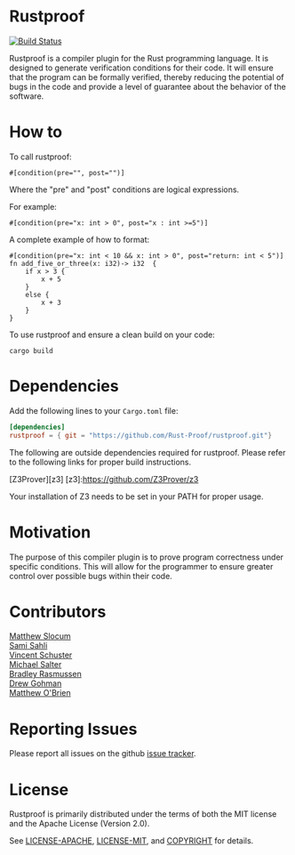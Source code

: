 # Rustproof

[![Build Status](https://travis-ci.org/Rust-Proof/rustproof.svg?branch=master)](https://travis-ci.org/Rust-Proof/rustproof)

Rustproof is a compiler plugin for the Rust programming language. It is designed
to generate verification conditions for their code. It will ensure that the program can be formally verified, thereby reducing the potential of bugs in the code and provide a level of guarantee about the behavior of the software.


# How to

To call rustproof:  

`#[condition(pre="", post="")]`

Where the "pre" and "post" conditions are logical expressions.

For example:

`#[condition(pre="x: int > 0", post="x : int >=5")]`

A complete example of how to format:

    #[condition(pre="x: int < 10 && x: int > 0", post="return: int < 5")]
	fn add_five_or_three(x: i32)-> i32  {
        if x > 3 {  
            x + 5  
        }  
        else {  
            x + 3  
        }  
    }

To use rustproof and ensure a clean build on your code:

`cargo build`

# Dependencies

Add the following lines to your `Cargo.toml` file:

```toml
[dependencies]
rustproof = { git = "https://github.com/Rust-Proof/rustproof.git"}
```

The following are outside dependencies required for rustproof. Please refer to the following links for proper build instructions.

[Z3Prover][z3]
[z3]:https://github.com/Z3Prover/z3

Your installation of Z3 needs to be set in your PATH for proper usage.



# Motivation
The purpose of this compiler plugin is to prove program correctness under specific conditions. This will allow for the programmer to ensure greater control over possible bugs within their code.

# Contributors
[Matthew Slocum][acro]  
[Sami Sahli][sahli]  
[Vincent Schuster][schuster]  
[Michael Salter][salter]  
[Bradley Rasmussen][rasmussen]  
[Drew Gohman][gohman]  
[Matthew O'Brien][obrien]  

[acro]:https://github.com/arc3x
[sahli]:https://github.com/ssahli
[schuster]:https://github.com/VSchuster
[salter]:https://github.com/salterm
[rasmussen]:https://github.com/bajr
[gohman]:https://github.com/found101
[obrien]:https://github.com/obriematt

# Reporting Issues

Please report all issues on the github [issue tracker][issues].

[issues]:https://github.com/Rust-Proof/rustproof/issues


# License

Rustproof is primarily distributed under the terms of both the MIT license and the Apache License (Version 2.0).

See [LICENSE-APACHE][1], [LICENSE-MIT][2], and [COPYRIGHT][3] for details.

[1]:https://github.com/Rust-Proof/rustproof/blob/master/LICENSE-APACHE
[2]:https://github.com/Rust-Proof/rustproof/blob/master/LICENSE-MIT
[3]:https://github.com/Rust-Proof/rustproof/blob/master/COPYRIGHT

